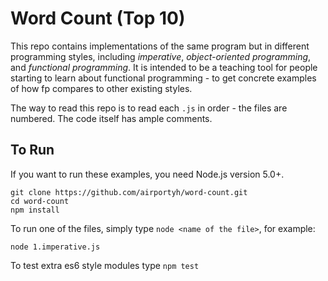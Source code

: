 # Word Count (Top 10)

This repo contains implementations of the same program but in different programming styles, including *imperative*, *object-oriented programming*, and *functional programming*. It is intended to be a teaching tool for people starting to learn about functional programming - to get concrete examples of how fp compares to other existing styles.

The way to read this repo is to read each `.js` in order - the files are numbered. The code itself has ample comments.

## To Run

If you want to run these examples, you need Node.js version 5.0+.

```
git clone https://github.com/airportyh/word-count.git
cd word-count
npm install
```

To run one of the files, simply type `node <name of the file>`, for example:

```
node 1.imperative.js
```

To test extra es6 style modules type `npm test`

